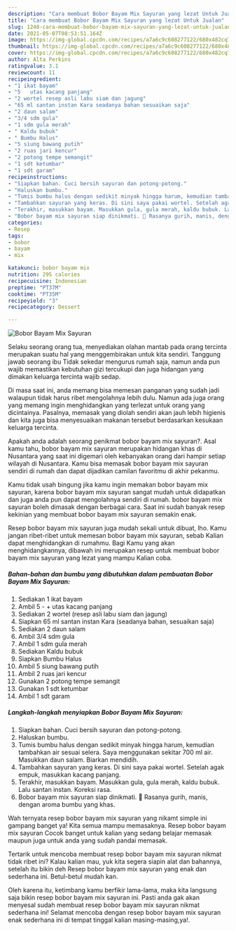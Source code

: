 ```yaml
---
description: "Cara membuat Bobor Bayam Mix Sayuran yang lezat Untuk Jualan"
title: "Cara membuat Bobor Bayam Mix Sayuran yang lezat Untuk Jualan"
slug: 1248-cara-membuat-bobor-bayam-mix-sayuran-yang-lezat-untuk-jualan
date: 2021-05-07T08:53:51.164Z
image: https://img-global.cpcdn.com/recipes/a7a6c9c608277122/680x482cq70/bobor-bayam-mix-sayuran-foto-resep-utama.jpg
thumbnail: https://img-global.cpcdn.com/recipes/a7a6c9c608277122/680x482cq70/bobor-bayam-mix-sayuran-foto-resep-utama.jpg
cover: https://img-global.cpcdn.com/recipes/a7a6c9c608277122/680x482cq70/bobor-bayam-mix-sayuran-foto-resep-utama.jpg
author: Alta Perkins
ratingvalue: 3.1
reviewcount: 11
recipeingredient:
- "1 ikat bayam"
- "5   utas kacang panjang"
- "2 wortel resep asli labu siam dan jagung"
- "65 ml santan instan Kara seadanya bahan sesuaikan saja"
- "2 daun salam"
- "3/4 sdm gula"
- "1 sdm gula merah"
- " Kaldu bubuk"
- " Bumbu Halus"
- "5 siung bawang putih"
- "2 ruas jari kencur"
- "2 potong tempe semangit"
- "1 sdt ketumbar"
- "1 sdt garam"
recipeinstructions:
- "Siapkan bahan. Cuci bersih sayuran dan potong-potong."
- "Haluskan bumbu."
- "Tumis bumbu halus dengan sedikit minyak hingga harum, kemudian tambahkan air sesuai selera. Saya menggunakan sekitar 700 ml air. Masukkan daun salam. Biarkan mendidih."
- "Tambahkan sayuran yang keras. Di sini saya pakai wortel. Setelah agak empuk, masukkan kacang panjang."
- "Terakhir, masukkan bayam. Masukkan gula, gula merah, kaldu bubuk. Lalu santan instan. Koreksi rasa."
- "Bobor bayam mix sayuran siap dinikmati. 🥰 Rasanya gurih, manis, dengan aroma bumbu yang khas."
categories:
- Resep
tags:
- bobor
- bayam
- mix

katakunci: bobor bayam mix 
nutrition: 295 calories
recipecuisine: Indonesian
preptime: "PT37M"
cooktime: "PT35M"
recipeyield: "3"
recipecategory: Dessert

---
```



![Bobor Bayam Mix Sayuran](https://img-global.cpcdn.com/recipes/a7a6c9c608277122/680x482cq70/bobor-bayam-mix-sayuran-foto-resep-utama.jpg)

Selaku seorang orang tua, menyediakan olahan mantab pada orang tercinta merupakan suatu hal yang menggembirakan untuk kita sendiri. Tanggung jawab seorang ibu Tidak sekedar mengurus rumah saja, namun anda pun wajib memastikan kebutuhan gizi tercukupi dan juga hidangan yang dimakan keluarga tercinta wajib sedap.

Di masa  saat ini, anda memang bisa memesan panganan yang sudah jadi walaupun tidak harus ribet mengolahnya lebih dulu. Namun ada juga orang yang memang ingin menghidangkan yang terlezat untuk orang yang dicintainya. Pasalnya, memasak yang diolah sendiri akan jauh lebih higienis dan kita juga bisa menyesuaikan makanan tersebut berdasarkan kesukaan keluarga tercinta. 



Apakah anda adalah seorang penikmat bobor bayam mix sayuran?. Asal kamu tahu, bobor bayam mix sayuran merupakan hidangan khas di Nusantara yang saat ini digemari oleh kebanyakan orang dari hampir setiap wilayah di Nusantara. Kamu bisa memasak bobor bayam mix sayuran sendiri di rumah dan dapat dijadikan camilan favoritmu di akhir pekanmu.

Kamu tidak usah bingung jika kamu ingin memakan bobor bayam mix sayuran, karena bobor bayam mix sayuran sangat mudah untuk didapatkan dan juga anda pun dapat mengolahnya sendiri di rumah. bobor bayam mix sayuran boleh dimasak dengan berbagai cara. Saat ini sudah banyak resep kekinian yang membuat bobor bayam mix sayuran semakin enak.

Resep bobor bayam mix sayuran juga mudah sekali untuk dibuat, lho. Kamu jangan ribet-ribet untuk memesan bobor bayam mix sayuran, sebab Kalian dapat menghidangkan di rumahmu. Bagi Kamu yang akan menghidangkannya, dibawah ini merupakan resep untuk membuat bobor bayam mix sayuran yang lezat yang mampu Kalian coba.

<!--inarticleads1-->

##### Bahan-bahan dan bumbu yang dibutuhkan dalam pembuatan Bobor Bayam Mix Sayuran:

1. Sediakan 1 ikat bayam
1. Ambil 5 - + utas kacang panjang
1. Sediakan 2 wortel (resep asli labu siam dan jagung)
1. Siapkan 65 ml santan instan Kara (seadanya bahan, sesuaikan saja)
1. Sediakan 2 daun salam
1. Ambil 3/4 sdm gula
1. Ambil 1 sdm gula merah
1. Sediakan  Kaldu bubuk
1. Siapkan  Bumbu Halus
1. Ambil 5 siung bawang putih
1. Ambil 2 ruas jari kencur
1. Gunakan 2 potong tempe semangit
1. Gunakan 1 sdt ketumbar
1. Ambil 1 sdt garam




<!--inarticleads2-->

##### Langkah-langkah menyiapkan Bobor Bayam Mix Sayuran:

1. Siapkan bahan. Cuci bersih sayuran dan potong-potong.
1. Haluskan bumbu.
1. Tumis bumbu halus dengan sedikit minyak hingga harum, kemudian tambahkan air sesuai selera. Saya menggunakan sekitar 700 ml air. Masukkan daun salam. Biarkan mendidih.
1. Tambahkan sayuran yang keras. Di sini saya pakai wortel. Setelah agak empuk, masukkan kacang panjang.
1. Terakhir, masukkan bayam. Masukkan gula, gula merah, kaldu bubuk. Lalu santan instan. Koreksi rasa.
1. Bobor bayam mix sayuran siap dinikmati. 🥰 Rasanya gurih, manis, dengan aroma bumbu yang khas.




Wah ternyata resep bobor bayam mix sayuran yang nikamt simple ini gampang banget ya! Kita semua mampu memasaknya. Resep bobor bayam mix sayuran Cocok banget untuk kalian yang sedang belajar memasak maupun juga untuk anda yang sudah pandai memasak.

Tertarik untuk mencoba membuat resep bobor bayam mix sayuran nikmat tidak ribet ini? Kalau kalian mau, yuk kita segera siapin alat dan bahannya, setelah itu bikin deh Resep bobor bayam mix sayuran yang enak dan sederhana ini. Betul-betul mudah kan. 

Oleh karena itu, ketimbang kamu berfikir lama-lama, maka kita langsung saja bikin resep bobor bayam mix sayuran ini. Pasti anda gak akan menyesal sudah membuat resep bobor bayam mix sayuran nikmat sederhana ini! Selamat mencoba dengan resep bobor bayam mix sayuran enak sederhana ini di tempat tinggal kalian masing-masing,ya!.

